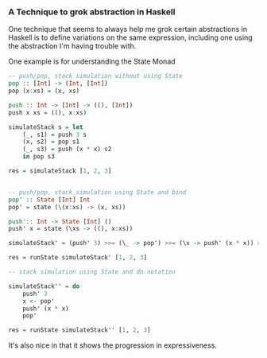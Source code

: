 

### A Technique to grok abstraction in Haskell

One technique that seems to always help me grok certain abstractions in Haskell is to
 define variations on the same expression, including one using the abstraction I'm having trouble with.

One example is for understanding the State Monad 

```haskell
-- push/pop, stack simulation without using State
pop :: [Int] -> (Int, [Int])
pop (x:xs) = (x, xs)

push :: Int -> [Int] -> ((), [Int])
push x xs = ((), x:xs)

simulateStack s = let
    (_, s1) = push 3 s
    (x, s2) = pop s1
    (_, s3) = push (x * x) s2
    in pop s3

res = simulateStack [1, 2, 3]


-- push/pop, stack simulation using State and bind
pop' :: State [Int] Int
pop' = state (\(x:xs) -> (x, xs))

push':: Int -> State [Int] ()
push' x = state (\xs -> ((), x:xs))

simulateStack' = (push' 3) >>= (\_ -> pop') >>= (\x -> push' (x * x)) >>= (\x -> pop')

res = runState simulateStack' [1, 2, 3]

-- stack simulation using State and do notation

simulateStack'' = do
    push' 3
    x <- pop'
    push' (x * x)
    pop'

res = runState simulateStack'' [1, 2, 3]
```

It's also nice in that it shows the progression in expressiveness.

